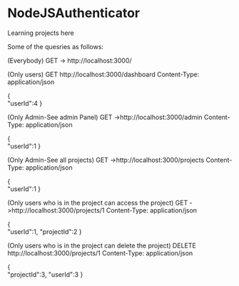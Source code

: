 # NodeJSAuthenticator
Learning projects here

Some of the quesries as follows:

(Everybody)
GET -> http://localhost:3000/

(Only users)
GET  http://localhost:3000/dashboard
Content-Type: application/json

{   
    "userId":4
}

(Only Admin-See admin Panel)
GET ->http://localhost:3000/admin
Content-Type: application/json

{   
    "userId":1
}


(Only Admin-See all projects)
GET ->http://localhost:3000/projects
Content-Type: application/json

{   
    "userId":1
}

(Only users who is in the project can access the project)
GET ->http://localhost:3000/projects/1
Content-Type: application/json

{   
    "userId":1,
    "projectId":2
}


(Only users who is in the project can delete the project)
DELETE http://localhost:3000/projects/1
Content-Type: application/json

{   
    "projectId":3,
    "userId":3
}
